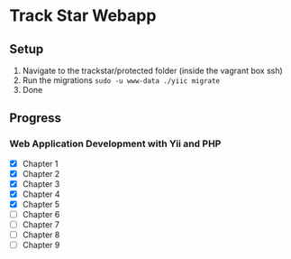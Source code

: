 # Track Star Webapp

## Setup 

 1. Navigate to the trackstar/protected folder (inside the vagrant box ssh)
 1. Run the migrations  ```sudo -u www-data ./yiic migrate```
 1. Done

## Progress

### Web Application Development with Yii and PHP
- [x] Chapter 1
- [x] Chapter 2
- [x] Chapter 3
- [x] Chapter 4
- [x] Chapter 5
- [ ] Chapter 6
- [ ] Chapter 7
- [ ] Chapter 8
- [ ] Chapter 9
